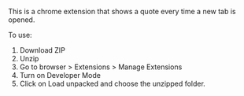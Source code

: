 This is a chrome extension that shows a quote every time a new tab is opened.

To use:
1. Download ZIP
2. Unzip
3. Go to browser > Extensions > Manage Extensions
4. Turn on Developer Mode
5. Click on Load unpacked and choose the unzipped folder.
